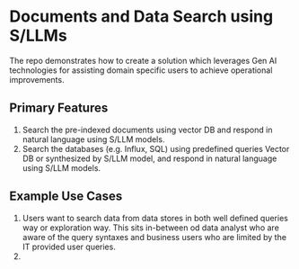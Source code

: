 # Documents and Data Search using S/LLMs
The repo demonstrates how to create a solution which leverages Gen AI technologies for assisting domain specific users to achieve operational improvements.

## Primary Features

1. Search the pre-indexed documents using vector DB and respond in natural language using S/LLM models.
2. Search the databases (e.g. Influx, SQL) using predefined queries Vector DB or synthesized by S/LLM model, and respond in natural language using S/LLM models.

## Example Use Cases

1. Users want to search data from data stores in both well defined queries way or exploration way. This sits in-between od data analyst who are aware of the query syntaxes and business users who are limited by the IT provided user queries.
2. 
